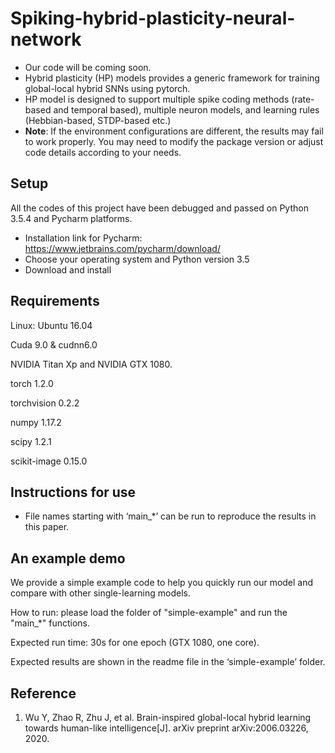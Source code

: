 # Spiking-hybrid-plasticity-neural-network
- Our code will be coming soon. 
- Hybrid plasticity (HP) models provides a generic framework for training global-local hybrid SNNs using pytorch.
- HP model is designed to support multiple spike coding methods (rate-based and temporal based), multiple neuron models, and learning rules (Hebbian-based, STDP-based etc.)
- **Note**: If the environment configurations are different, the results may fail to work properly.
You may need to modify the package version or adjust code details according to your needs.

## Setup
All the codes of this project have been debugged and passed on Python 3.5.4 and Pycharm platforms. 
- Installation link for Pycharm: https://www.jetbrains.com/pycharm/download/
- Choose your operating system and Python version 3.5
- Download and install

## Requirements

Linux: Ubuntu 16.04

Cuda 9.0 & cudnn6.0

NVIDIA Titan Xp and NVIDIA GTX 1080. 

torch 1.2.0

torchvision 0.2.2

numpy 1.17.2

scipy 1.2.1

scikit-image 0.15.0

## Instructions for use
- File names starting with ‘main_*’ can be run to reproduce the results in this paper.
  
## An example demo
We provide a simple example code to help you quickly run our model and compare with other single-learning models. 

How to run: please load the folder of "simple-example" and run the "main_*" functions. 

Expected run time: 30s for one epoch (GTX 1080, one core). 

Expected results are shown in the readme file in the ‘simple-example’ folder.
  
## Reference
1. Wu Y, Zhao R, Zhu J, et al. Brain-inspired global-local hybrid learning towards human-like intelligence[J]. arXiv preprint arXiv:2006.03226, 2020.
